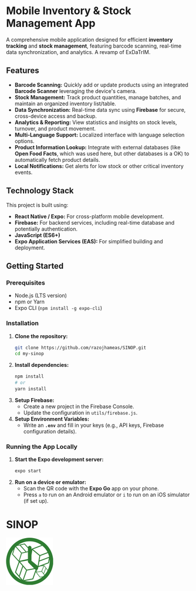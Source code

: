 ﻿# Mobile Inventory & Stock Management App

A comprehensive mobile application designed for efficient **inventory tracking** and **stock management**, featuring barcode scanning, real-time data synchronization, and analytics. A revamp of ExDaTrIM. 

## Features

* **Barcode Scanning:** Quickly add or update products using an integrated **Barcode Scanner** leveraging the device's camera.
* **Stock Management:** Track product quantities, manage batches, and maintain an organized inventory list/table.
* **Data Synchronization:** Real-time data sync using **Firebase** for secure, cross-device access and backup.
* **Analytics & Reporting:** View statistics and insights on stock levels, turnover, and product movement.
* **Multi-Language Support:** Localized interface with language selection options.
* **Product Information Lookup:** Integrate with external databases (like **Open Food Facts**, which was used here, but other databases is a OK) to automatically fetch product details.
* **Local Notifications:** Get alerts for low stock or other critical inventory events.

## Technology Stack

This project is built using:

* **React Native / Expo:** For cross-platform mobile development.
* **Firebase:** For backend services, including real-time database and potentially authentication.
* **JavaScript (ES6+)**
* **Expo Application Services (EAS):** For simplified building and deployment.

## Getting Started

### Prerequisites

* Node.js (LTS version)
* npm or Yarn
* Expo CLI (`npm install -g expo-cli`)

### Installation

1.  **Clone the repository:**
    ```bash
    git clone https://github.com/razojhameas/SINOP.git
    cd my-sinop
    ```
2.  **Install dependencies:**
    ```bash
    npm install
    # or
    yarn install
    ```
3.  **Setup Firebase:**
    * Create a new project in the Firebase Console.
    * Update the configuration in `utils/firebase.js`.
4.  **Setup Environment Variables:**
    * Write an **`.env`** and fill in your keys (e.g., API keys, Firebase configuration details). 

### Running the App Locally

1.  **Start the Expo development server:**
    ```bash
    expo start
    ```
2.  **Run on a device or emulator:**
    * Scan the QR code with the **Expo Go** app on your phone.
    * Press `a` to run on an Android emulator or `i` to run on an iOS simulator (if set up).



# SINOP
<img src="assets/Icon.png" alt="SINOP App Icon" width="128" />





